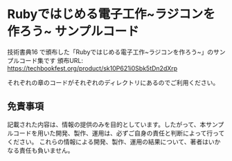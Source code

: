 # Rubyではじめる電子工作~ラジコンを作ろう~ サンプルコード
技術書典16 で頒布した「Rubyではじめる電子工作~ラジコンを作ろう~」のサンプルコード集です
頒布URL: https://techbookfest.org/product/sk10P621i0Sbk5tDn2dXrp

それぞれの章のコードがそれぞれのディレクトリにあるのでご利用ください。

## 免責事項

記載された内容は、情報の提供のみを目的としています。したがって、本サンプルコードを用いた開発、製作、運用は、必ずご自身の責任と判断によって行ってください。
これらの情報による開発、製作、運用の結果について、著者はいかなる責任も負いません。

